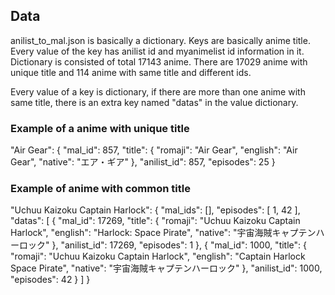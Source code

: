 ## Data
anilist_to_mal.json is basically a dictionary. Keys are basically anime title.
Every value of the key has anilist id and myanimelist id information in it. 
Dictionary is consisted of total 17143 anime. There are 17029 anime with unique title and 114 anime with same title and different ids.

Every value of a key is dictionary, if there are more than one anime with same title, there is an extra key named "datas" in the value dictionary.

### Example of a anime with unique title
"Air Gear": {
        "mal_id": 857,
        "title": {
            "romaji": "Air Gear",
            "english": "Air Gear",
            "native": "エア・ギア"
        },
        "anilist_id": 857,
        "episodes": 25
    }

### Example of anime with common title
"Uchuu Kaizoku Captain Harlock": {
        "mal_ids": [],
        "episodes": [
            1,
            42
        ],
        "datas": [
            {
                "mal_id": 17269,
                "title": {
                    "romaji": "Uchuu Kaizoku Captain Harlock",
                    "english": "Harlock: Space Pirate",
                    "native": "宇宙海賊キャプテンハーロック"
                },
                "anilist_id": 17269,
                "episodes": 1
            },
            {
                "mal_id": 1000,
                "title": {
                    "romaji": "Uchuu Kaizoku Captain Harlock",
                    "english": "Captain Harlock Space Pirate",
                    "native": "宇宙海賊キャプテンハーロック"
                },
                "anilist_id": 1000,
                "episodes": 42
            }
        ]
    }
